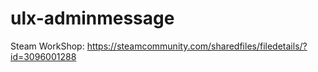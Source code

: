 # ulx-adminmessage
Steam WorkShop: https://steamcommunity.com/sharedfiles/filedetails/?id=3096001288
